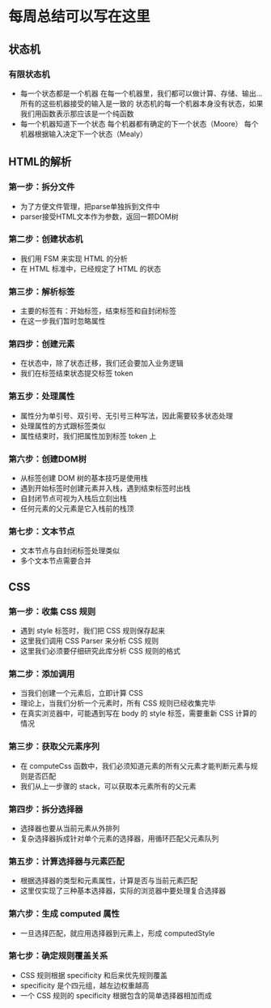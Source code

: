 # 每周总结可以写在这里

## 状态机
### 有限状态机
- 每一个状态都是一个机器 在每一个机器里，我们都可以做计算、存储、输出... 所有的这些机器接受的输入是一致的 状态机的每一个机器本身没有状态，如果我们用函数表示那应该是一个纯函数
- 每一个机器知道下一个状态 每个机器都有确定的下一个状态（Moore） 每个机器根据输入决定下一个状态（Mealy）

## HTML的解析
### 第一步：拆分文件
- 为了方便文件管理，把parse单独拆到文件中 
- parser接受HTML文本作为参数，返回一颗DOM树


### 第二步：创建状态机
- 我们用 FSM 来实现 HTML 的分析
- 在 HTML 标准中，已经规定了 HTML 的状态


### 第三步：解析标签
- 主要的标签有：开始标签，结束标签和自封闭标签
- 在这一步我们暂时忽略属性


### 第四步：创建元素
- 在状态中，除了状态迁移，我们还会要加入业务逻辑
- 我们在标签结束状态提交标签 token


### 第五步：处理属性
- 属性分为单引号、双引号、无引号三种写法，因此需要较多状态处理
- 处理属性的方式跟标签类似
- 属性结束时，我们把属性加到标签 token 上


### 第六步：创建DOM树
- 从标签创建 DOM 树的基本技巧是使用栈
- 遇到开始标签时创建元素并入栈，遇到结束标签时出栈
- 自封闭节点可视为入栈后立刻出栈
- 任何元素的父元素是它入栈前的栈顶


### 第七步：文本节点
- 文本节点与自封闭标签处理类似
- 多个文本节点需要合并




## CSS
### 第一步：收集 CSS 规则
- 遇到 style 标签时，我们把 CSS 规则保存起来
- 这里我们调用 CSS Parser 来分析 CSS 规则
- 这里我们必须要仔细研究此库分析 CSS 规则的格式


### 第二步：添加调用
- 当我们创建一个元素后，立即计算 CSS
- 理论上，当我们分析一个元素时，所有 CSS 规则已经收集完毕
- 在真实浏览器中，可能遇到写在 body 的 style 标签，需要重新 CSS 计算的情况

### 第三步：获取父元素序列
- 在 computeCss 函数中，我们必须知道元素的所有父元素才能判断元素与规则是否匹配
- 我们从上一步骤的 stack，可以获取本元素所有的父元素

### 第四步：拆分选择器
- 选择器也要从当前元素从外排列
- 复杂选择器拆成针对单个元素的选择器，用循环匹配父元素队列


### 第五步：计算选择器与元素匹配
- 根据选择器的类型和元素属性，计算是否与当前元素匹配
- 这里仅实现了三种基本选择器，实际的浏览器中要处理复合选择器

### 第六步：生成 computed 属性
- 一旦选择匹配，就应用选择器到元素上，形成 computedStyle

### 第七步：确定规则覆盖关系
- CSS 规则根据 specificity 和后来优先规则覆盖
- specificity 是个四元组，越左边权重越高
- 一个 CSS 规则的 specificity 根据包含的简单选择器相加而成






